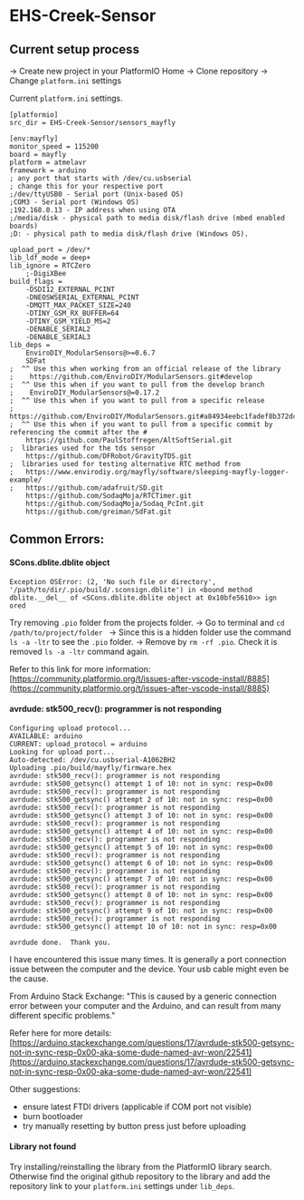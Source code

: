 # EHS-Creek-Sensor

## Current setup process
-> Create new project in your PlatformIO Home
-> Clone repository
-> Change `platform.ini` settings

Current `platform.ini` settings.

```
[platformio]
src_dir = EHS-Creek-Sensor/sensors_mayfly

[env:mayfly]
monitor_speed = 115200
board = mayfly
platform = atmelavr
framework = arduino
; any port that starts with /dev/cu.usbserial
; change this for your respective port
;/dev/ttyUSB0 - Serial port (Unix-based OS)
;COM3 - Serial port (Windows OS)
;192.168.0.13 - IP address when using OTA
;/media/disk - physical path to media disk/flash drive (mbed enabled boards)
;D: - physical path to media disk/flash drive (Windows OS).

upload_port = /dev/*
lib_ldf_mode = deep+
lib_ignore = RTCZero
    ;-DigiXBee
build_flags =
    -DSDI12_EXTERNAL_PCINT
    -DNEOSWSERIAL_EXTERNAL_PCINT
    -DMQTT_MAX_PACKET_SIZE=240
    -DTINY_GSM_RX_BUFFER=64
    -DTINY_GSM_YIELD_MS=2
    -DENABLE_SERIAL2
    -DENABLE_SERIAL3
lib_deps =
    EnviroDIY_ModularSensors@>=0.6.7
    SDFat
;  ^^ Use this when working from an official release of the library
;    https://github.com/EnviroDIY/ModularSensors.git#develop
;  ^^ Use this when if you want to pull from the develop branch
;    EnviroDIY_ModularSensors@=0.17.2
;  ^^ Use this when if you want to pull from a specific release
;    https://github.com/EnviroDIY/ModularSensors.git#a84934eebc1fadef8b372dc0251cb3b127c8f71a
;  ^^ Use this when if you want to pull from a specific commit by referencing the commit after the #
    https://github.com/PaulStoffregen/AltSoftSerial.git
;  libraries used for the tds sensor
    https://github.com/DFRobot/GravityTDS.git
;  libraries used for testing alternative RTC method from
;   https://www.envirodiy.org/mayfly/software/sleeping-mayfly-logger-example/
;   https://github.com/adafruit/SD.git
    https://github.com/SodaqMoja/RTCTimer.git
    https://github.com/SodaqMoja/Sodaq_PcInt.git
    https://github.com/greiman/SdFat.git

```


## Common Errors:
#### SCons.dblite.dblite object

```
Exception OSError: (2, 'No such file or directory', '/path/to/dir/.pio/build/.sconsign.dblite') in <bound method dblite.__del__ of <SCons.dblite.dblite object at 0x10bfe5610>> ign
ored

```

Try removing `.pio` folder from the projects folder. 
-> Go to terminal and `cd /path/to/project/folder `
-> Since this is a hidden folder use the command `ls -a -ltr` to see the `.pio` folder.
-> Remove by `rm -rf .pio`. Check it is removed `ls -a -ltr` command again.

Refer to this link for more information: 
[https://community.platformio.org/t/issues-after-vscode-install/8885](https://community.platformio.org/t/issues-after-vscode-install/8885)


#### avrdude: stk500_recv(): programmer is not responding
```
Configuring upload protocol...
AVAILABLE: arduino
CURRENT: upload_protocol = arduino
Looking for upload port...
Auto-detected: /dev/cu.usbserial-A1062BH2
Uploading .pio/build/mayfly/firmware.hex
avrdude: stk500_recv(): programmer is not responding
avrdude: stk500_getsync() attempt 1 of 10: not in sync: resp=0x00
avrdude: stk500_recv(): programmer is not responding
avrdude: stk500_getsync() attempt 2 of 10: not in sync: resp=0x00
avrdude: stk500_recv(): programmer is not responding
avrdude: stk500_getsync() attempt 3 of 10: not in sync: resp=0x00
avrdude: stk500_recv(): programmer is not responding
avrdude: stk500_getsync() attempt 4 of 10: not in sync: resp=0x00
avrdude: stk500_recv(): programmer is not responding
avrdude: stk500_getsync() attempt 5 of 10: not in sync: resp=0x00
avrdude: stk500_recv(): programmer is not responding
avrdude: stk500_getsync() attempt 6 of 10: not in sync: resp=0x00
avrdude: stk500_recv(): programmer is not responding
avrdude: stk500_getsync() attempt 7 of 10: not in sync: resp=0x00
avrdude: stk500_recv(): programmer is not responding
avrdude: stk500_getsync() attempt 8 of 10: not in sync: resp=0x00
avrdude: stk500_recv(): programmer is not responding
avrdude: stk500_getsync() attempt 9 of 10: not in sync: resp=0x00
avrdude: stk500_recv(): programmer is not responding
avrdude: stk500_getsync() attempt 10 of 10: not in sync: resp=0x00

avrdude done.  Thank you.
```

I have encountered this issue many times. It is generally a port connection issue between the computer and the device. Your usb cable might even be the cause.

From Arduino Stack Exchange: "This is caused by a generic connection error between your computer and the Arduino, and can result from many different specific problems." 

Refer here for more details: [https://arduino.stackexchange.com/questions/17/avrdude-stk500-getsync-not-in-sync-resp-0x00-aka-some-dude-named-avr-won/22541](https://arduino.stackexchange.com/questions/17/avrdude-stk500-getsync-not-in-sync-resp-0x00-aka-some-dude-named-avr-won/22541)

Other suggestions:
- ensure latest FTDI drivers (applicable if COM port not visible)
- burn bootloader
- try manually resetting by button press just before uploading

#### Library not found
Try installing/reinstalling the library from the PlatformIO library search. Otherwise find the original github repository to the library and add the repository link to your `platform.ini` settings under `lib_deps`.
